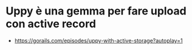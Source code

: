 # Uppy è una gemma per fare upload con active record

- https://gorails.com/episodes/uppy-with-active-storage?autoplay=1

